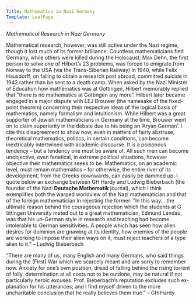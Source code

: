 ```yaml
---
Title: Mathematics in Nazi Germany
Template: LeafPage
---
```


*Mathematical Research in Nazi Germany*

Mathematical research, however, was still active under the Nazi regime, though it lost much of its former brilliance. Countless mathematicians fled Germany, while others were killed during the Holocaust; Max Dehn, the first person to solve one of Hilbert’s 23 problems, was forced to emigrate from Norway to the USA (via the Trans-Siberian Railway) in 1940, while Felix Hausdorff, on failing to obtain a research post abroad, committed suicide in 1942 rather than be sent to a death camp. When asked by the Nazi Minister of Education how mathematics was at Gottingen, Hilbert memorably replied that ”there is no mathematics at Gottingen any more”. Hilbert later became engaged in a major dispute with LEJ Brouwer (the namesake of the fixed-point theorem) concerning their respective ideas of the logical basis of mathematics, namely formalism and intuitionism. While Hilbert was a great supporter of Jewish mathematicians in Germany at the time, Brouwer went on to claim superiority in the debate due to his being an ’Aryan German’.
I cite this disagreement to show how, even in matters of fairly abstruse, theoretical mathematics, politics, in certain conditions, can become inextricably intertwined with academic discourse. It is a poisonous tendency – but a tendency one must be aware of. All such men can become unobjective, even fanatical, in extreme political situations, however objective their mathematics seeks to be. Mathematics, on an academic level, must remain mathematics – for otherwise, the entire river of its development, from the Greeks downwards, can easily be dammed up.
I quote below an exchange between GH Hardy and Ludwig Bieberbach (the founder of the Nazi **Deutsche Mathematik** journal), which I think exemplifies both the warped worldview of the Nazi mathematician and that of the foreign mathematician in rejecting the former:
”In this way... the ultimate reason behind the courageous rejection which the students at G ̈ottingen University meted out to a great mathematician, Edmund Landau, was that his un-German style in research and teaching had become intolerable to German sensitivities. A people which has seen how alien desires for dominion are gnawing at its identity, how enemies of the people are working to impose their alien ways on it, must reject teachers of a type alien to it.”
– Ludwig Bieberbach

”There are many of us, many English and many Germans, who said things during the (First) War which we scarcely meant and are sorry to remember now. Anxiety for one’s own position, dread of falling behind the rising torrent of folly, determination at all costs not to be outdone, may be natural if not particularly heroic excuses. Prof. Bieberbach’s reputation excludes such ex- planation for his utterances; and I find myself driven to the more uncharitable conclusion that he really believes them true.”
– GH Hardy
